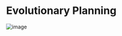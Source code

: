 # Evolutionary Planning 
![image](https://github.com/user-attachments/assets/d85323b3-2de7-4bdc-ae95-471c80424f33)
